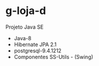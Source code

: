 # g-loja-d
Projeto  Java SE 
- Java-8
- Hibernate JPA 2.1
- postgresql-9.4.1212
- Componentes SS-Utils - (Swing)
